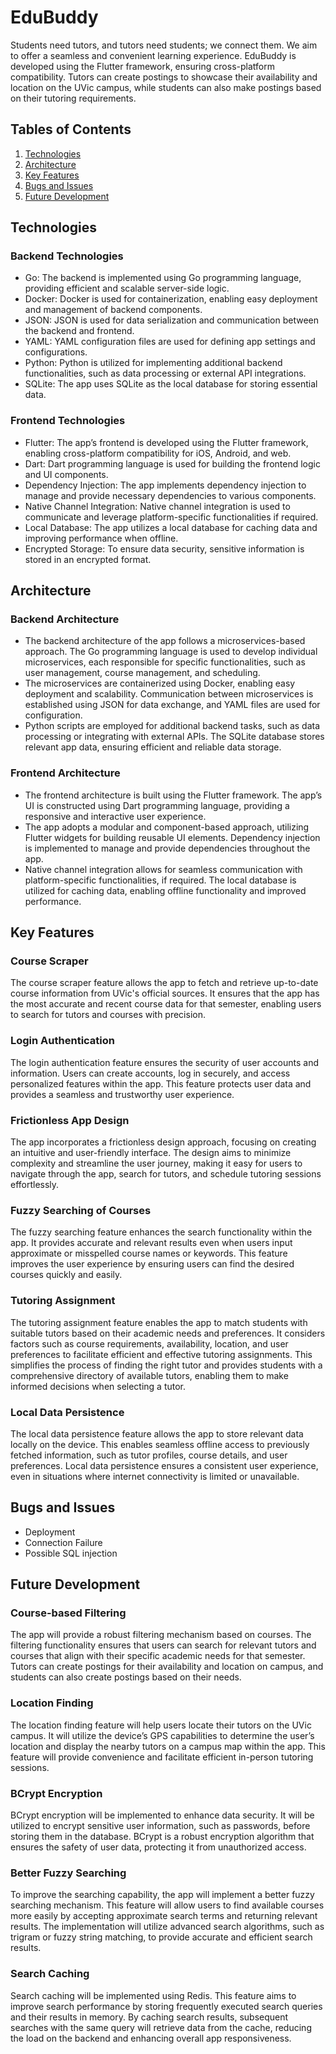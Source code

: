 # EduBuddy

Students need tutors, and tutors need students; we connect them. We aim to offer a seamless and convenient learning experience. EduBuddy is developed using the Flutter framework, ensuring cross-platform compatibility. Tutors can create postings to showcase their availability and location on the UVic campus, while students can also make postings based on their tutoring requirements.

## Tables of Contents

1. [Technologies](#technologies)
2. [Architecture](#architecture)
3. [Key Features](#key-features)
4. [Bugs and Issues](#bugs-and-issues)
5. [Future Development](#future-development)

## Technologies

### Backend Technologies

- Go: The backend is implemented using Go programming language, providing efficient and scalable server-side logic.
- Docker: Docker is used for containerization, enabling easy deployment and management of backend components.
- JSON: JSON is used for data serialization and communication between the backend and frontend.
- YAML: YAML configuration files are used for defining app settings and configurations.
- Python: Python is utilized for implementing additional backend functionalities, such as data processing or external API integrations.
- SQLite: The app uses SQLite as the local database for storing essential data.

### Frontend Technologies

- Flutter: The app’s frontend is developed using the Flutter framework, enabling cross-platform compatibility for iOS, Android, and web.
- Dart: Dart programming language is used for building the frontend logic and UI components.
- Dependency Injection: The app implements dependency injection to manage and provide necessary dependencies to various components.
- Native Channel Integration: Native channel integration is used to communicate and leverage platform-specific functionalities if required.
- Local Database: The app utilizes a local database for caching data and improving performance when offline.
- Encrypted Storage: To ensure data security, sensitive information is stored in an encrypted format.

## Architecture

### Backend Architecture

- The backend architecture of the app follows a microservices-based approach. The Go programming language is used to develop individual microservices, each responsible for specific functionalities, such as user management, course management, and scheduling.
- The microservices are containerized using Docker, enabling easy deployment and scalability. Communication between microservices is established using JSON for data exchange, and YAML files are used for configuration.
- Python scripts are employed for additional backend tasks, such as data processing or integrating with external APIs. The SQLite database stores relevant app data, ensuring efficient and reliable data storage.

### Frontend Architecture

- The frontend architecture is built using the Flutter framework. The app’s UI is constructed using Dart programming language, providing a responsive and interactive user experience.
- The app adopts a modular and component-based approach, utilizing Flutter widgets for building reusable UI elements. Dependency injection is implemented to manage and provide dependencies throughout the app.
- Native channel integration allows for seamless communication with platform-specific functionalities, if required. The local database is utilized for caching data, enabling offline functionality and improved performance.

## Key Features

### Course Scraper

The course scraper feature allows the app to fetch and retrieve up-to-date course information from UVic's official sources. It ensures that the app has the most accurate and recent course data for that semester, enabling users to search for tutors and courses with precision.

### Login Authentication

The login authentication feature ensures the security of user accounts and information. Users can create accounts, log in securely, and access personalized features within the app. This feature protects user data and provides a seamless and trustworthy user experience.

### Frictionless App Design

The app incorporates a frictionless design approach, focusing on creating an intuitive and user-friendly interface. The design aims to minimize complexity and streamline the user journey, making it easy for users to navigate through the app, search for tutors, and schedule tutoring sessions effortlessly.

### Fuzzy Searching of Courses

The fuzzy searching feature enhances the search functionality within the app. It provides accurate and relevant results even when users input approximate or misspelled course names or keywords. This feature improves the user experience by ensuring users can find the desired courses quickly and easily.

### Tutoring Assignment

The tutoring assignment feature enables the app to match students with suitable tutors based on their academic needs and preferences. It considers factors such as course requirements, availability, location, and user preferences to facilitate efficient and effective tutoring assignments. This simplifies the process of finding the right tutor and provides students with a comprehensive directory of available tutors, enabling them to make informed decisions when selecting a tutor.

### Local Data Persistence

The local data persistence feature allows the app to store relevant data locally on the device. This enables seamless offline access to previously fetched information, such as tutor profiles, course details, and user preferences. Local data persistence ensures a consistent user experience, even in situations where internet connectivity is limited or unavailable.

## Bugs and Issues

- Deployment
- Connection Failure
- Possible SQL injection

## Future Development

### Course-based Filtering

The app will provide a robust filtering mechanism based on courses. The filtering functionality ensures that users can search for relevant tutors and courses that align with their specific academic needs for that semester. Tutors can create postings for their availability and location on campus, and students can also create postings based on their needs.

### Location Finding

The location finding feature will help users locate their tutors on the UVic campus. It will utilize the device’s GPS capabilities to determine the user’s location and display the nearby tutors on a campus map within the app. This feature will provide convenience and facilitate efficient in-person tutoring sessions.

### BCrypt Encryption

BCrypt encryption will be implemented to enhance data security. It will be utilized to encrypt sensitive user information, such as passwords, before storing them in the database. BCrypt is a robust encryption algorithm that ensures the safety of user data, protecting it from unauthorized access.

### Better Fuzzy Searching

To improve the searching capability, the app will implement a better fuzzy searching mechanism. This feature will allow users to find available courses more easily by accepting approximate search terms and returning relevant results. The implementation will utilize advanced search algorithms, such as trigram or fuzzy string matching, to provide accurate and efficient search results.

### Search Caching

Search caching will be implemented using Redis. This feature aims to improve search performance by storing frequently executed search queries and their results in memory. By caching search results, subsequent searches with the same query will retrieve data from the cache, reducing the load on the backend and enhancing overall app responsiveness.
